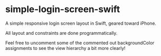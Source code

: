 # simple-login-screen-swift
A simple responsive login screen layout in Swift, geared toward iPhone.

All layout and constraints are done programmatically.

Feel free to uncomment some of the commented out backgroundColor assignments to see the view hierarchy a bit more clearly!


